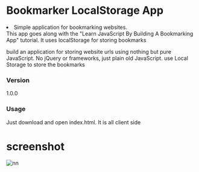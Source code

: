 # Bookmarker LocalStorage App

<li>Simple application for bookmarking websites. </li>
This app goes along with the "Learn JavaScript By Building A Bookmarking App" tutorial. It uses localStorage for storing bookmarks 

build an application for storing website urls using nothing but pure JavaScript. No jQuery or frameworks, just plain old JavaScript.
use Local Storage to store the bookmarks


### Version
1.0.0

### Usage

Just download and open index.html. It is all client side

# screenshot

![nn](https://user-images.githubusercontent.com/12325386/27988040-3707b5b4-644b-11e7-8140-9fc3fec4765c.JPG)
